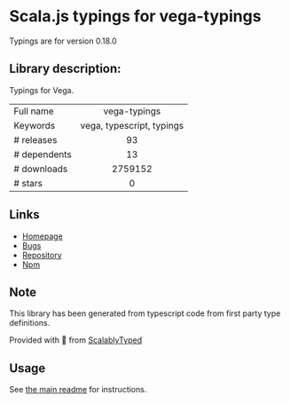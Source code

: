 
# Scala.js typings for vega-typings

Typings are for version 0.18.0

## Library description:
Typings for Vega.

|                    |                 |
| ------------------ | :-------------: |
| Full name          | vega-typings |
| Keywords           | vega, typescript, typings |
| # releases         | 93 |
| # dependents       | 13 |
| # downloads        | 2759152 |
| # stars            | 0 |

## Links
- [Homepage](https://github.com/vega/vega#readme)
- [Bugs](https://github.com/vega/vega/issues)
- [Repository](https://github.com/vega/vega)
- [Npm](https://www.npmjs.com/package/vega-typings)
    


## Note
This library has been generated from typescript code from first party type definitions.

Provided with :purple_heart: from [ScalablyTyped](https://github.com/oyvindberg/ScalablyTyped)

## Usage
See [the main readme](../../readme.md) for instructions.


